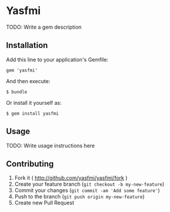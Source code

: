 # Yasfmi

TODO: Write a gem description

## Installation

Add this line to your application's Gemfile:

    gem 'yasfmi'

And then execute:

    $ bundle

Or install it yourself as:

    $ gem install yasfmi

## Usage

TODO: Write usage instructions here

## Contributing

1. Fork it ( http://github.com/yasfmi/yasfmi/fork )
2. Create your feature branch (`git checkout -b my-new-feature`)
3. Commit your changes (`git commit -am 'Add some feature'`)
4. Push to the branch (`git push origin my-new-feature`)
5. Create new Pull Request
